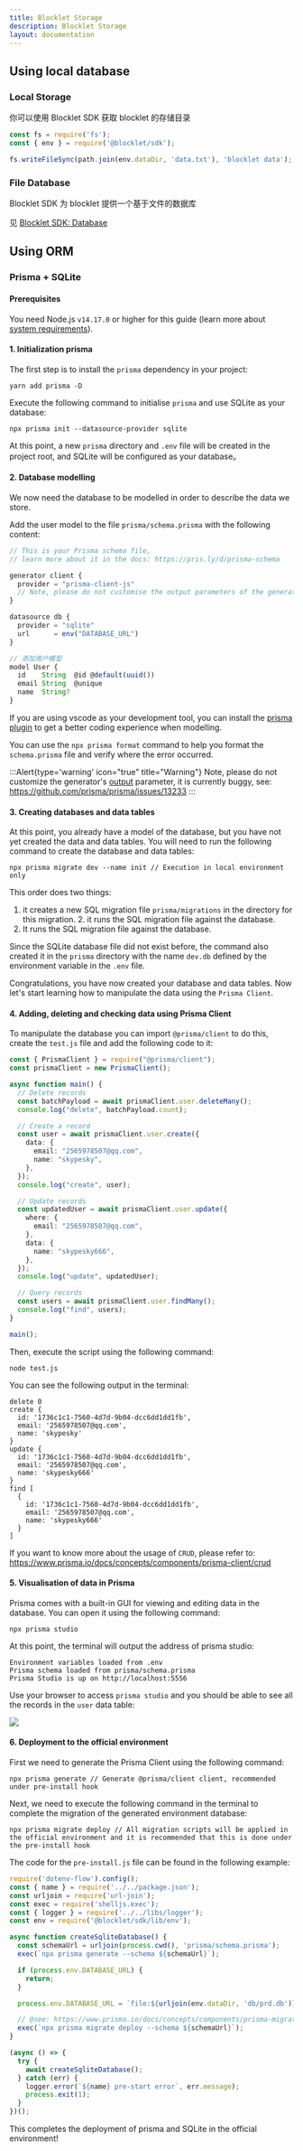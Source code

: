 ```yaml
---
title: Blocklet Storage
description: Blocklet Storage
layout: documentation
---
```


## Using local database

### Local Storage

你可以使用 Blocklet SDK 获取 blocklet 的存储目录

```js
const fs = require('fs');
const { env } = require('@blocklet/sdk');

fs.writeFileSync(path.join(env.dataDir, 'data.txt'), 'blocklet data');
```

### File Database

Blocklet SDK 为 blocklet 提供一个基于文件的数据库

见 [Blocklet SDK: Database](/reference/blocklet-sdk#database)

<!-- ## Using browser database -->

<!-- ## Using Remote database -->

<!-- ## Using decentralized data store -->


## Using ORM

### Prisma + SQLite 

#### Prerequisites 

You need Node.js `v14.17.0` or higher for this guide (learn more about [system requirements](https://www.prisma.io/docs/reference/system-requirements)).

#### 1. Initialization prisma

The first step is to install the `prisma` dependency in your project:

```shell
yarn add prisma -D
```

Execute the following command to initialise `prisma` and use SQLite as your database:

```shell
npx prisma init --datasource-provider sqlite
```

At this point, a new `prisma` directory and `.env` file will be created in the project root, and SQLite will be configured as your database。

#### 2. Database modelling

We now need the database to be modelled in order to describe the data we store.

Add the user model to the file `prisma/schema.prisma` with the following content:

```typescript
// This is your Prisma schema file,
// learn more about it in the docs: https://pris.ly/d/prisma-schema

generator client {
  provider = "prisma-client-js"
  // Note, please do not customise the output parameters of the generator, there is currently a bug, see: https://github.com/prisma/prisma/issues/13233
}

datasource db {
  provider = "sqlite"
  url      = env("DATABASE_URL")
}

// 添加用户模型
model User {
  id    String  @id @default(uuid())
  email String  @unique
  name  String?
}
```

If you are using vscode as your development tool, you can install the [prisma plugin](https://marketplace.visualstudio.com/items?itemName=Prisma.prisma) to get a better coding experience when modelling.

You can use the `npx prisma format` command to help you format the `schema.prisma` file and verify where the error occurred.

:::Alert{type='warning' icon="true" title="Warning"}
Note, please do not customize the generator's [output](https://www.prisma.io/docs/reference/api-reference/prisma-schema-reference#generator) parameter, it is currently buggy, see: https://github.com/prisma/prisma/issues/13233
:::

#### 3. Creating databases and data tables

At this point, you already have a model of the database, but you have not yet created the data and data tables. You will need to run the following command to create the database and data tables:

```shell
npx prisma migrate dev --name init // Execution in local environment only
```

This order does two things:

1. it creates a new SQL migration file `prisma/migrations` in the directory for this migration. 2. it runs the SQL migration file against the database.
2. It runs the SQL migration file against the database.

Since the SQLite database file did not exist before, the command also created it in the `prisma` directory with the name `dev.db` defined by the environment variable in the `.env` file.

Congratulations, you have now created your database and data tables. Now let's start learning how to manipulate the data using the `Prisma Client`.

#### 4. Adding, deleting and checking data using Prisma Client

To manipulate the database you can import `@prisma/client` to do this, create the `test.js` file and add the following code to it:

```typescript
const { PrismaClient } = require("@prisma/client");
const prismaClient = new PrismaClient();

async function main() {
  // Delete records 
  const batchPayload = await prismaClient.user.deleteMany();
  console.log("delete", batchPayload.count);

  // Create a record
  const user = await prismaClient.user.create({
    data: {
      email: "2565978507@qq.com",
      name: "skypesky",
    },
  });
  console.log("create", user);

  // Update records
  const updatedUser = await prismaClient.user.update({
    where: {
      email: "2565978507@qq.com",
    },
    data: {
      name: "skypesky666",
    },
  });
  console.log("update", updatedUser);

  // Query records
  const users = await prismaClient.user.findMany();
  console.log("find", users);
}

main();
```

Then, execute the script using the following command:

```shell
node test.js
```

You can see the following output in the terminal:

```shell
delete 0
create {
  id: '1736c1c1-7560-4d7d-9b04-dcc6dd1dd1fb',
  email: '2565978507@qq.com',
  name: 'skypesky'
}
update {
  id: '1736c1c1-7560-4d7d-9b04-dcc6dd1dd1fb',
  email: '2565978507@qq.com',
  name: 'skypesky666'
}
find [
  {
    id: '1736c1c1-7560-4d7d-9b04-dcc6dd1dd1fb',
    email: '2565978507@qq.com',
    name: 'skypesky666'
  }
]
```

If you want to know more about the usage of `CRUD`, please refer to: https://www.prisma.io/docs/concepts/components/prisma-client/crud

#### 5. Visualisation of data in Prisma

Prisma comes with a built-in GUI for viewing and editing data in the database. You can open it using the following command:

```shell
npx prisma studio
```

At this point, the terminal will output the address of prisma studio: 

```shell
Environment variables loaded from .env
Prisma schema loaded from prisma/schema.prisma
Prisma Studio is up on http://localhost:5556
```

Use your browser to access `prisma studio` and you should be able to see all the records in the `user` data table:

![](./images/view-user-model.prisma-studio.png)

#### 6. Deployment to the official environment 

First we need to generate the Prisma Client using the following command:

```shell
npx prisma generate // Generate @prisma/client client, recommended under pre-install hook
```

Next, we need to execute the following command in the terminal to complete the migration of the generated environment database:

```shell
npx prisma migrate deploy // All migration scripts will be applied in the official environment and it is recommended that this is done under the pre-install hook
```

The code for the `pre-install.js` file can be found in the following example:

```typescript
require('dotenv-flow').config();
const { name } = require('../../package.json');
const urljoin = require('url-join');
const exec = require('shelljs.exec');
const { logger } = require('../../libs/logger');
const env = require('@blocklet/sdk/lib/env');

async function createSqliteDatabase() {
  const schemaUrl = urljoin(process.cwd(), 'prisma/schema.prisma');
  exec(`npx prisma generate --schema ${schemaUrl}`);

  if (process.env.DATABASE_URL) {
    return;
  }

  process.env.DATABASE_URL = `file:${urljoin(env.dataDir, 'db/prd.db')}`;

  // @see: https://www.prisma.io/docs/concepts/components/prisma-migrate/db-push#can-i-use-prisma-migrate-and-db-push-together
  exec(`npx prisma migrate deploy --schema ${schemaUrl}`);
}

(async () => {
  try {
    await createSqliteDatabase();
  } catch (err) {
    logger.error(`${name} pre-start error`, err.message);
    process.exit(1);
  }
})();
```

This completes the deployment of prisma and SQLite in the official environment!
